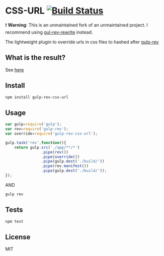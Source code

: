 CSS-URL [![Build Status](https://travis-ci.org/galkinrost/gulp-rev-css-url.svg?branch=master)](https://travis-ci.org/galkinrost/gulp-rev-css-url)
=========

:exclamation:  **Warning**: This is an unmaintained fork of an unmaintained project.  I recommend using [gul-rev-rewrite](https://www.npmjs.com/package/gulp-rev-rewrite) instead.

The lightweight plugin to override urls in css files to hashed after <a href="https://www.npmjs.org/package/gulp-rev">gulp-rev</a>

What is the result?
--
See <a href="https://github.com/galkinrost/gulp-rev-css-url/tree/master/expected">here</a>

Install
--
```sh
npm install gulp-rev-css-url
```

Usage
--

```javascript
var gulp=require('gulp');
var rev=require('gulp-rev');
var override=require('gulp-rev-css-url');

gulp.task('rev',function(){
    return gulp.src('./app/**/*')
                .pipe(rev())
                .pipe(override())
                .pipe(gulp.dest('./build/'))
                .pipe(rev.manifest())
                .pipe(gulp.dest('./build/'));
});

```
AND
```sh
gulp rev
```

Tests
--
```sh
npm test
```

License
----

MIT
